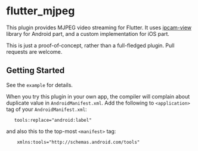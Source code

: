 # flutter_mjpeg

This plugin provides MJPEG video streaming for Flutter. It uses [ipcam-view](https://github.com/niqdev/ipcam-view) library for Android part, and a custom implementation for iOS part.

This is just a proof-of-concept, rather than a full-fledged plugin. Pull requests are welcome.

## Getting Started

See the ```example``` for details.

When you try this plugin in your own app, the compiler will complain about duplicate value in ```AndroidManifest.xml```. Add the following to ```<application>``` tag of your ```AndroidManifest.xml```:

```
   tools:replace="android:label"
```

and also this to the top-most ```<manifest>``` tag:

```
    xmlns:tools="http://schemas.android.com/tools"
```



